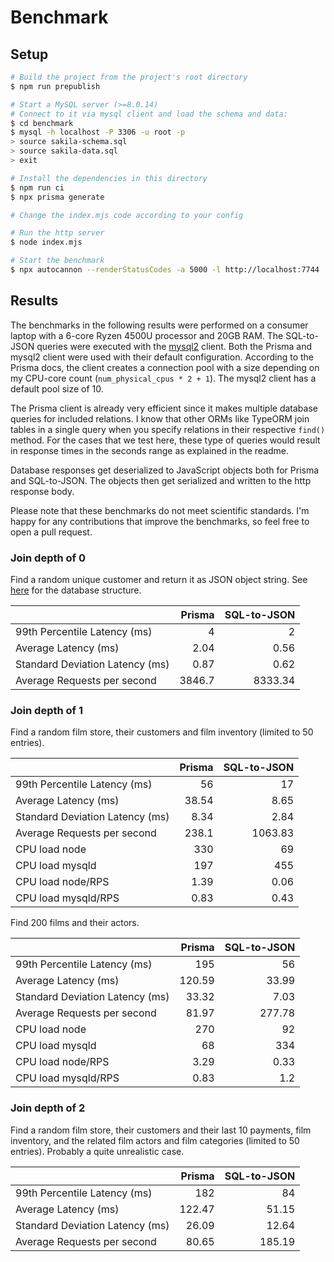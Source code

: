 # Benchmark
## Setup

```bash
# Build the project from the project's root directory
$ npm run prepublish

# Start a MySQL server (>=8.0.14)
# Connect to it via mysql client and load the schema and data:
$ cd benchmark
$ mysql -h localhost -P 3306 -u root -p
> source sakila-schema.sql
> source sakila-data.sql
> exit

# Install the dependencies in this directory
$ npm run ci
$ npx prisma generate

# Change the index.mjs code according to your config

# Run the http server
$ node index.mjs

# Start the benchmark
$ npx autocannon --renderStatusCodes -a 5000 -l http://localhost:7744
```

## Results

The benchmarks in the following results were performed on a consumer laptop with a 6-core Ryzen 4500U processor and 20GB RAM. The SQL-to-JSON queries were executed with the [mysql2](https://www.npmjs.com/package/mysql2) client. Both the Prisma and mysql2 client were used with their default configuration. According to the Prisma docs, the client creates a connection pool with a size depending on my CPU-core count (`num_physical_cpus * 2 + 1`). The mysql2 client has a default pool size of 10.

The Prisma client is already very efficient since it makes multiple database queries for included relations. I know that other ORMs like TypeORM join tables in a single query when you specify relations in their respective `find()` method. For the cases that we test here, these type of queries would result in response times in the seconds range as explained in the readme.

Database responses get deserialized to JavaScript objects both for Prisma and SQL-to-JSON. The objects then get serialized and written to the http response body.

Please note that these benchmarks do not meet scientific standards. I'm happy for any contributions that improve the benchmarks, so feel free to open a pull request.

### Join depth of 0

Find a random unique customer and return it as JSON object string. See [here](https://dev.mysql.com/doc/sakila/en/sakila-structure.html) for the database structure.

||Prisma|SQL-to-JSON|
|---|---:|---:|
|99th Percentile Latency (ms)|4|2|
|Average Latency (ms)|2.04|0.56|
|Standard Deviation Latency (ms)|0.87|0.62|
|Average Requests per second|3846.7|8333.34|

### Join depth of 1

Find a random film store, their customers and film inventory (limited to 50 entries).

||Prisma|SQL-to-JSON|
|---|---:|---:|
|99th Percentile Latency (ms)|56|17|
|Average Latency (ms)|38.54|8.65|
|Standard Deviation Latency (ms)|8.34|2.84|
|Average Requests per second|238.1|1063.83|
|CPU load node|330|69|
|CPU load mysqld|197|455|
|CPU load node/RPS|1.39|0.06|
|CPU load mysqld/RPS|0.83|0.43|

Find 200 films and their actors.

||Prisma|SQL-to-JSON|
|---|---:|---:|
|99th Percentile Latency (ms)|195|56|
|Average Latency (ms)|120.59|33.99|
|Standard Deviation Latency (ms)|33.32|7.03|
|Average Requests per second|81.97|277.78|
|CPU load node|270|92|
|CPU load mysqld|68|334|
|CPU load node/RPS|3.29|0.33|
|CPU load mysqld/RPS|0.83|1.2|

### Join depth of 2

Find a random film store, their customers and their last 10 payments, film inventory, and the related film actors and film categories (limited to 50 entries). Probably a quite unrealistic case.

||Prisma|SQL-to-JSON|
|---|---:|---:|
|99th Percentile Latency (ms)|182|84|
|Average Latency (ms)|122.47|51.15|
|Standard Deviation Latency (ms)|26.09|12.64|
|Average Requests per second|80.65|185.19|

